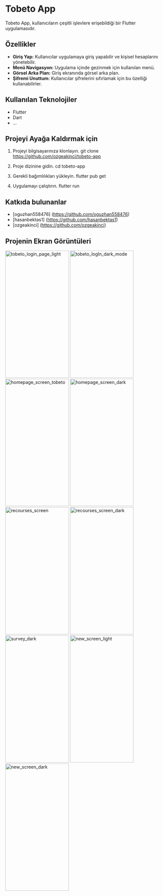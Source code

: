 # Tobeto App

Tobeto App, kullanıcıların çeşitli işlevlere erişebildiği bir Flutter uygulamasıdır.

## Özellikler

- **Giriş Yap:** Kullanıcılar uygulamaya giriş yapabilir ve kişisel hesaplarını yönetebilir.
- **Menü Navigasyon:** Uygulama içinde gezinmek için kullanılan menü.
- **Görsel Arka Plan:** Giriş ekranında görsel arka plan.
- **Şifremi Unuttum:** Kullanıcılar şifrelerini sıfırlamak için bu özelliği kullanabilirler.

## Kullanılan Teknolojiler

- Flutter
- Dart
- ...

##  Projeyi Ayağa Kaldırmak için

1. Projeyi bilgisayarınıza klonlayın.
    git clone https://github.com/ozgeakinci/tobeto-app

2. Proje dizinine gidin. 
    cd tobeto-app

3. Gerekli bağımlılıkları yükleyin.
     flutter pub get

4. Uygulamayı çalıştırın.
    flutter run
    

## Katkıda bulunanlar

- [oguzhan558476] (https://github.com/oguzhan558476)
- [hasanbektas1] (https://github.com/hasanbektas1)
- [ozgeakinci]  (https://github.com/ozgeakinci)

## Projenin Ekran Görüntüleri


<img width="200" height="400" alt="tobeto_login_page_light" src="https://github.com/ozgeakinci/tobeto-app/assets/95983264/b7e633c1-4433-4b9e-86a0-e70560e9d602">
<img width="200" height="400"  alt="tobeto_logIn_dark_mode" src="https://github.com/ozgeakinci/tobeto-app/assets/95983264/14cded18-463d-429e-aa39-02669e32e51b">
<img width="200" height="400"  alt="homepage_screen_tobeto" src="https://github.com/ozgeakinci/tobeto-app/assets/95983264/1752ccab-4e35-4b85-aea4-1e78bb1ee9ac">

<img width="200" height="400"  alt="homepage_screen_dark" src="https://github.com/ozgeakinci/tobeto-app/assets/95983264/c36dfc7a-a8c4-41f7-8bd3-44fffb964bab">


<img width="200" height="400"  alt="recourses_screen" src="https://github.com/ozgeakinci/tobeto-app/assets/95983264/80ed953a-8d25-4b8f-86be-0fe0233ebb12">
 <img width="200" height="400"  alt="recourses_screen_dark" src="https://github.com/ozgeakinci/tobeto-app/assets/95983264/88f07c81-2f5b-49db-b786-058dfcce6eec">
<img width="200"  height="400"  alt="survey_dark" src="https://github.com/ozgeakinci/tobeto-app/assets/95983264/30c06fb1-52eb-4da2-b77d-5372451eb089">
<img width="200"  height="400" alt="new_screen_light" src="https://github.com/ozgeakinci/tobeto-app/assets/95983264/14800809-102d-4ce3-aab2-56e531f36f4c">
<img width="200"  height="400"  alt="new_screen_dark" src="https://github.com/ozgeakinci/tobeto-app/assets/95983264/26f2845d-8e39-40a9-87eb-1400f0485db7">









